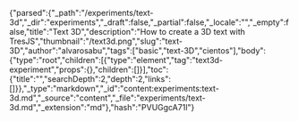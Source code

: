 {"parsed":{"_path":"/experiments/text-3d","_dir":"experiments","_draft":false,"_partial":false,"_locale":"","_empty":false,"title":"Text 3D","description":"How to create a 3D text with TresJS","thumbnail":"/text3d.png","slug":"text-3D","author":"alvarosabu","tags":["basic","text-3D","cientos"],"body":{"type":"root","children":[{"type":"element","tag":"text3d-experiment","props":{},"children":[]}],"toc":{"title":"","searchDepth":2,"depth":2,"links":[]}},"_type":"markdown","_id":"content:experiments:text-3d.md","_source":"content","_file":"experiments/text-3d.md","_extension":"md"},"hash":"PVUGgcA71l"}